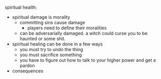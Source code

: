 spiritual health:
- spiritual damage is morality
	- committing sins cause damage
		- players need to define their moralities
	- can be adversarially damaged. a witch could curse you to be haunted or some shit.
- spiritual healing can be done in a few ways
	- you must try to undo the thing
	- you must sacrifice something
	- you have to figure out how to talk to your higher power and get a pardon
- consequences
